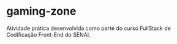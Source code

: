 # gaming-zone
Atividade prática desenvolvida como parte do curso FullStack de Codificação Front-End do SENAI.
